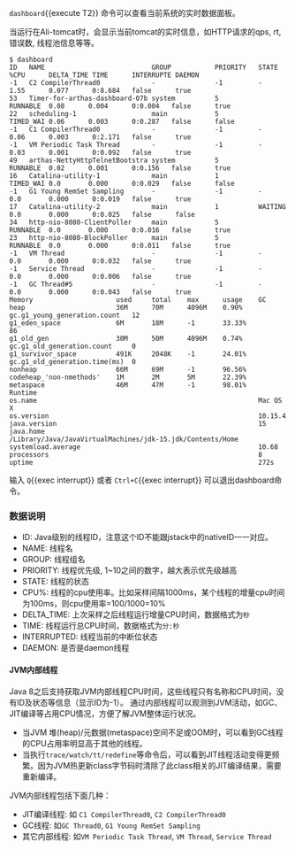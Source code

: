 `dashboard`{{execute T2}} 命令可以查看当前系统的实时数据面板。

当运行在Ali-tomcat时，会显示当前tomcat的实时信息，如HTTP请求的qps, rt, 错误数, 线程池信息等等。


```
$ dashboard
ID   NAME                           GROUP           PRIORITY   STATE     %CPU      DELTA_TIME TIME      INTERRUPTE DAEMON
-1   C2 CompilerThread0             -               -1         -         1.55      0.077      0:8.684   false      true
53   Timer-for-arthas-dashboard-07b system          5          RUNNABLE  0.08      0.004      0:0.004   false      true
22   scheduling-1                   main            5          TIMED_WAI 0.06      0.003      0:0.287   false      false
-1   C1 CompilerThread0             -               -1         -         0.06      0.003      0:2.171   false      true
-1   VM Periodic Task Thread        -               -1         -         0.03      0.001      0:0.092   false      true
49   arthas-NettyHttpTelnetBootstra system          5          RUNNABLE  0.02      0.001      0:0.156   false      true
16   Catalina-utility-1             main            1          TIMED_WAI 0.0       0.000      0:0.029   false      false
-1   G1 Young RemSet Sampling       -               -1         -         0.0       0.000      0:0.019   false      true
17   Catalina-utility-2             main            1          WAITING   0.0       0.000      0:0.025   false      false
34   http-nio-8080-ClientPoller     main            5          RUNNABLE  0.0       0.000      0:0.016   false      true
23   http-nio-8080-BlockPoller      main            5          RUNNABLE  0.0       0.000      0:0.011   false      true
-1   VM Thread                      -               -1         -         0.0       0.000      0:0.032   false      true
-1   Service Thread                 -               -1         -         0.0       0.000      0:0.006   false      true
-1   GC Thread#5                    -               -1         -         0.0       0.000      0:0.043   false      true
Memory                     used     total    max      usage    GC
heap                       36M      70M      4096M    0.90%    gc.g1_young_generation.count   12
g1_eden_space              6M       18M      -1       33.33%                                  86
g1_old_gen                 30M      50M      4096M    0.74%    gc.g1_old_generation.count     0
g1_survivor_space          491K     2048K    -1       24.01%   gc.g1_old_generation.time(ms)  0
nonheap                    66M      69M      -1       96.56%
codeheap_'non-nmethods'    1M       2M       5M       22.39%
metaspace                  46M      47M      -1       98.01%
Runtime
os.name                                                        Mac OS X
os.version                                                     10.15.4
java.version                                                   15
java.home                                                      /Library/Java/JavaVirtualMachines/jdk-15.jdk/Contents/Home
systemload.average                                             10.68
processors                                                     8
uptime                                                         272s
```

输入 `Q`{{exec interrupt}} 或者 `Ctrl+C`{{exec interrupt}} 可以退出dashboard命令。



### 数据说明

* ID: Java级别的线程ID，注意这个ID不能跟jstack中的nativeID一一对应。
* NAME: 线程名
* GROUP: 线程组名
* PRIORITY: 线程优先级, 1~10之间的数字，越大表示优先级越高
* STATE: 线程的状态
* CPU%: 线程的cpu使用率。比如采样间隔1000ms，某个线程的增量cpu时间为100ms，则cpu使用率=100/1000=10%
* DELTA_TIME: 上次采样之后线程运行增量CPU时间，数据格式为`秒`
* TIME: 线程运行总CPU时间，数据格式为`分:秒`
* INTERRUPTED: 线程当前的中断位状态
* DAEMON: 是否是daemon线程

#### JVM内部线程
Java 8之后支持获取JVM内部线程CPU时间，这些线程只有名称和CPU时间，没有ID及状态等信息（显示ID为-1）。
通过内部线程可以观测到JVM活动，如GC、JIT编译等占用CPU情况，方便了解JVM整体运行状况。

* 当JVM 堆(heap)/元数据(metaspace)空间不足或OOM时，可以看到GC线程的CPU占用率明显高于其他的线程。
* 当执行`trace/watch/tt/redefine`等命令后，可以看到JIT线程活动变得更频繁。因为JVM热更新class字节码时清除了此class相关的JIT编译结果，需要重新编译。

JVM内部线程包括下面几种：
* JIT编译线程: 如 `C1 CompilerThread0`, `C2 CompilerThread0` 
* GC线程: 如`GC Thread0`, `G1 Young RemSet Sampling`  
* 其它内部线程: 如`VM Periodic Task Thread`, `VM Thread`, `Service Thread`

